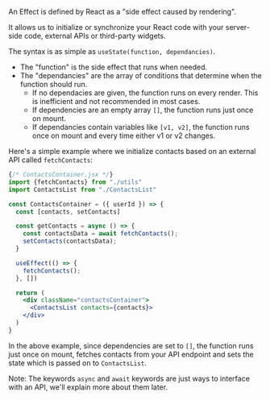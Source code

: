 An Effect is defined by React as a "side effect caused by rendering".

It allows us to initialize or synchronize your React code with your server-side code, external APIs or third-party widgets.

The syntax is as simple as `useState(function, dependancies)`.

* The "function" is the side effect that runs when needed.
* The "dependancies" are the array of conditions that determine when the function should run.
  * If no dependacies are given, the function runs on every render. This is inefficient and not recommended in most cases.
  * If dependencies are an empty array `[]`, the function runs just once on mount.
  * If dependancies contain variables like `[v1, v2]`, the function runs once on mount and every time either v1 or v2 changes.

Here's a simple example where we initialize contacts based on an external API called `fetchContacts`:

```jsx
{/* ContactsContainer.jsx */}
import {fetchContacts} from "./utils"
import ContactsList from "./ContactsList"

const ContactsContainer = ({ userId }) => {
  const [contacts, setContacts]

  const getContacts = async () => {
    const contactsData = await fetchContacts();
    setContacts(contactsData);
  }

  useEffect(() => {
    fetchContacts();
  }, [])

  return (
    <div className="contactsContainer">
      <ContactsList contacts={contacts}>
    </div>
  )
}
```

In the above example, since dependencies are set to `[]`, the function runs just once on mount, fetches contacts from your API endpoint and sets the state which is passed on to `ContactsList`.

Note: The keywords `async` and `await` keywords are just ways to interface with an API, we'll explain more about them later.
